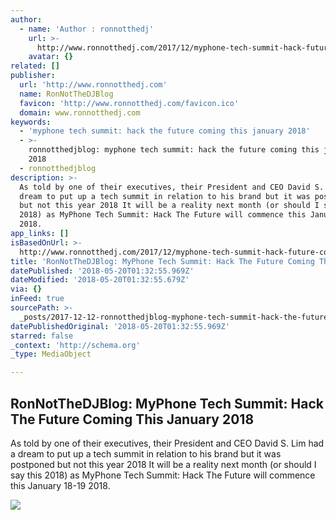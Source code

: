 ```yaml
---
author:
  - name: 'Author : ronnotthedj'
    url: >-
      http://www.ronnotthedj.com/2017/12/myphone-tech-summit-hack-future-coming.html
    avatar: {}
related: []
publisher:
  url: 'http://www.ronnotthedj.com'
  name: RonNotTheDJBlog
  favicon: 'http://www.ronnotthedj.com/favicon.ico'
  domain: www.ronnotthedj.com
keywords:
  - 'myphone tech summit: hack the future coming this january 2018'
  - >-
    ronnotthedjblog: myphone tech summit: hack the future coming this january
    2018
  - ronnotthedjblog
description: >-
  As told by one of their executives, their President and CEO David S. Lim had a
  dream to put up a tech summit in relation to his brand but it was postponed
  but not this year 2018 It will be a reality next month (or should I say this
  2018) as MyPhone Tech Summit: Hack The Future will commence this January 18-19
  2018.
app_links: []
isBasedOnUrl: >-
  http://www.ronnotthedj.com/2017/12/myphone-tech-summit-hack-future-coming.html?m=1
title: 'RonNotTheDJBlog: MyPhone Tech Summit: Hack The Future Coming This January 2018'
datePublished: '2018-05-20T01:32:55.969Z'
dateModified: '2018-05-20T01:32:55.679Z'
via: {}
inFeed: true
sourcePath: >-
  _posts/2017-12-12-ronnotthedjblog-myphone-tech-summit-hack-the-future-coming.md
datePublishedOriginal: '2018-05-20T01:32:55.969Z'
starred: false
_context: 'http://schema.org'
_type: MediaObject

---
```

<article style=""><h1>RonNotTheDJBlog: MyPhone Tech Summit: Hack The Future Coming This January 2018</h1><p>As told by one of their executives, their President and CEO David S. Lim had a dream to put up a tech summit in relation to his brand but it was postponed but not this year 2018 It will be a reality next month (or should I say this 2018) as MyPhone Tech Summit: Hack The Future will commence this January 18-19 2018.</p><img src="https://3.bp.blogspot.com/-v4bu-inTEs0/WikWyDCQZCI/AAAAAAAAfVY/8TxYFrHRutM-R32YRXlMJrOpdIQ48eUxwCLcBGAs/s400/myphone%2Btech%2Bsummit%2B2018.jpg" /></article>